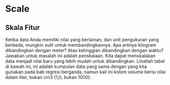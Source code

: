 # Scale 

## Skala Fitur

Ketika data Anda memiliki nilai yang berlainan, dan unit pengukuran yang berbeda, mungkin sulit untuk membandingkannya. Apa artinya kilogram dibandingkan dengan meter? Atau ketinggian dibandingkan dengan waktu?
Jawaban untuk masalah ini adalah penskalaan. Kita dapat menskalakan data menjadi nilai baru yang lebih mudah untuk dibandingkan.
Lihatlah tabel di bawah ini, ini adalah kumpulan data yang sama dengan yang kita gunakan pada bab regresi berganda, namun kali ini kolom volume berisi nilai dalam liter, bukan cm3 (1,0, bukan 1000).

